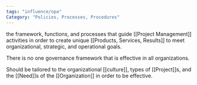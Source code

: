 ```yaml
---
tags: "influence/opa"
Category: "Policies, Processes, Procedures"
---
```

 the framework, functions, and processes that guide [[Project Management]] activities in order to create unique [[Products, Services, Results]] to meet organizational, strategic, and operational goals.
 
 There is no one governance framework that is effective in all organizations.
 
Should be tailored to the organizational [[culture]], types of [[Project]]s, and the [[Need]]s of the [[Organization]] in order to be effective.
